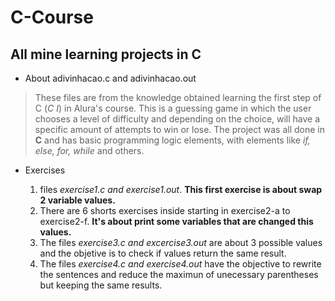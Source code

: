 # C-Course


## All mine learning projects in C

- About adivinhacao.c and adivinhacao.out
> These files are from the knowledge obtained learning the first step of C (*C I*) in Alura's course. This is a guessing game in which the user chooses a level of difficulty and depending on the choice, will have a specific amount of attempts to win or lose. The project was all done in **C** and has basic programming logic elements, with elements like *if, else, for, while* and others.

- Exercises

  1. files *exercise1.c and exercise1.out*. **This first exercise is about swap 2 variable values.**
  1. There are 6 shorts exercises inside starting in exercise2-a to exercise2-f. **It's about print some variables that are changed this values.**
  1. The files *exercise3.c and excercise3.out* are about 3 possible values and the objetive is to check if values return the same result. 
  1. The files *exercise4.c and exercise4.out* have the objective to rewrite the sentences and reduce the maximun of unecessary parentheses but keeping the same results.
